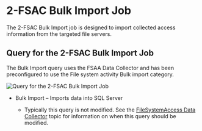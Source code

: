 # 2-FSAC Bulk Import Job

The 2-FSAC Bulk Import job is designed to import collected access information from the targeted file
servers.

## Query for the 2-FSAC Bulk Import Job

The Bulk Import query uses the FSAA Data Collector and has been preconfigured to use the File system
activity Bulk import category.

![Query for the 2-FSAC Bulk Import Job](/img/versioned_docs/accessanalyzer_11.6/accessanalyzer/solutions/filesystem/collection/fsacbulkimportquery.webp)

- Bulk Import – Imports data into SQL Server

    - Typically this query is not modified. See the
      [FileSystemAccess Data Collector](/docs/accessanalyzer/11.6/accessanalyzer/admin/datacollector/fsaa/overview.md)
      topic for information on when this query should be modified.
